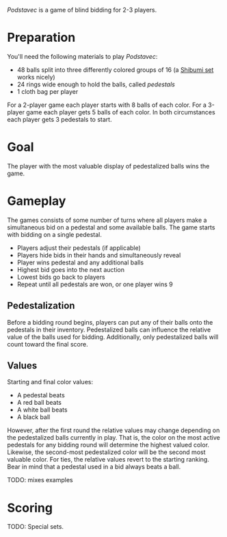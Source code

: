 *Podstavec* is a game of blind bidding for 2-3 players.

Preparation
===========

You'll need the following materials to play *Podstavec*:

 * 48 balls split into three differently colored groups of 16 (a [Shibumi set](http://boardgamegeek.com/boardgame/135270/shibumi) works nicely)
 * 24 rings wide enough to hold the balls, called *pedestals*
 * 1 cloth bag per player
 
 For a 2-player game each player starts with 8 balls of each color.  For a 3-player game each player gets 5 balls of each color.  In both circumstances each player gets 3 pedestals to start.

Goal
====

The player with the most valuable display of pedestalized balls wins the game.

Gameplay
========

The games consists of some number of turns where all players make a simultaneous bid on a pedestal and some available balls. The game starts with bidding on a single pedestal.

 * Players adjust their pedestals (if applicable)
 * Players hide bids in their hands and simultaneously reveal
 * Player wins pedestal and any additional balls
 * Highest bid goes into the next auction
 * Lowest bids go back to players
 * Repeat until all pedestals are won, or one player wins 9

Pedestalization
---------------

Before a bidding round begins, players can put any of their balls onto the pedestals in their inventory.  Pedestalized balls can influence the relative value of the balls used for bidding.  Additionally, only pedestalized balls will count toward the final score.  

Values
------

Starting and final color values:

 * A pedestal beats 
 * A red ball beats
 * A white ball beats
 * A black ball

However, after the first round the relative values may change depending on the pedestalized balls currently in play.  That is, the color on the most active pedestals for any bidding round will determine the highest valued color.  Likewise, the second-most pedestalized color will be the second most valuable color.  For ties, the relative values revert to the starting ranking.  Bear in mind that a pedestal used in a bid always beats a ball.

TODO: mixes examples

Scoring
=======

TODO: Special sets.
